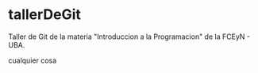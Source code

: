 # tallerDeGit

Taller de Git de la materia "Introduccion a la Programacion" de la FCEyN - UBA.

cualquier cosa
